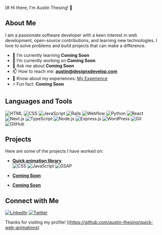 [# Hi there, I'm Austin Thesing! 👋

## About Me

I am a passionate software developer with a keen interest in web development, open-source contributions, and learning new technologies. I love to solve problems and build projects that can make a difference.

- 🌱 I’m currently learning **Coming Soon**
- 🔭 I’m currently working on **Coming Soon**
- 💬 Ask me about **Coming Soon**
- 📫 How to reach me: **austin@designxdevelop.com**
- 📄 Know about my experiences: [My Experience](https://www.linkedin.com/in/austinthesing)
- ⚡ Fun fact: **Coming Soon**

## Languages and Tools

![HTML](https://img.shields.io/badge/-HTML-black?style=flat-square&logo=html5)
![CSS](https://img.shields.io/badge/-CSS-black?style=flat-square&logo=css3)
![JavaScript](https://img.shields.io/badge/-JavaScript-black?style=flat-square&logo=javascript)
![Rails](https://img.shields.io/badge/-Rails-black?style=flat-square&logo=ruby-on-rails)
![Webflow](https://img.shields.io/badge/-Webflow-black?style=flat-square&logo=webflow)
![Python](https://img.shields.io/badge/-Python-black?style=flat-square&logo=python)
![React](https://img.shields.io/badge/-React-black?style=flat-square&logo=react)
![Next.js](https://img.shields.io/badge/-Next.js-black?style=flat-square&logo=next.js)
![TypeScript](https://img.shields.io/badge/-Typescript-black?style=flat-square&logo=typescript)
![Node.js](https://img.shields.io/badge/-Node.js-black?style=flat-square&logo=node.js)
![Express.js](https://img.shields.io/badge/-Express.js-black?style=flat-square&logo=express)
![WordPress](https://img.shields.io/badge/-WordPress-black?style=flat-square&logo=wordpress)
![Git](https://img.shields.io/badge/-Git-black?style=flat-square&logo=git)
![GitHub](https://img.shields.io/badge/-GitHub-black?style=flat-square&logo=github)

## Projects

Here are some of the projects I have worked on:

- **[Quick animation library](https://github.com/austin-thesing/quick-web-animations)**  
  ![CSS](https://img.shields.io/badge/-CSS-black?style=flat-square&logo=css3)
  ![JavaScript](https://img.shields.io/badge/-JavaScript-black?style=flat-square&logo=javascript)
  ![GSAP](https://img.shields.io/badge/-GSAP-black?style=flat-square&logo=greensock)
  
- **[Coming Soon](#)**
- **[Coming Soon](#)**


## Connect with Me

[![LinkedIn](https://img.shields.io/badge/-LinkedIn-black?style=flat-square&logo=linkedin)]([https://linkedin.com/in/austin-thesing](https://www.linkedin.com/in/austinthesing))
[![Twitter](https://img.shields.io/badge/-Twitter-black?style=flat-square&logo=twitter)](https://twitter.com/austinthesing)

Thanks for visiting my profile!
](https://github.com/austin-thesing/quick-web-animations)
